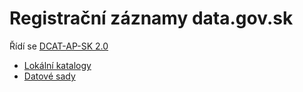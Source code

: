 # Registrační záznamy data.gov.sk

Řídí se [DCAT-AP-SK 2.0](https://datova-kancelaria.github.io/dcat-ap-sk-2.0/)

- [Lokální katalogy](lkody)
- [Datové sady](datasety)

